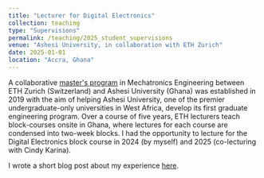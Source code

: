 ```yaml
---
title: "Lecturer for Digital Electronics"
collection: teaching
type: "Supervisions"
permalink: /teaching/2025_student_supervisions
venue: "Ashesi University, in collaboration with ETH Zurich"
date: 2025-01-01
location: "Accra, Ghana"
---
```


A collaborative [master's program](https://eth4d.ethz.ch/Learning/AshesiETH-Master.html) in Mechatronics Engineering between ETH Zurich (Switzerland) and Ashesi University (Ghana) was established in 2019 with the aim of helping Ashesi University, one of the premier undergraduate-only universities in West Africa, develop its first graduate engineering program. Over a course of five years, ETH lecturers teach block-courses onsite in Ghana, where lectures for each course are condensed into two-week blocks. I had the opportunity to lecture for the Digital Electronics block course in 2024 (by myself) and 2025 (co-lecturing with Cindy Karina).

I wrote a short blog post about my experience [here](https://manasakani.github.io/posts/2012/08/blog-post-1/).
 